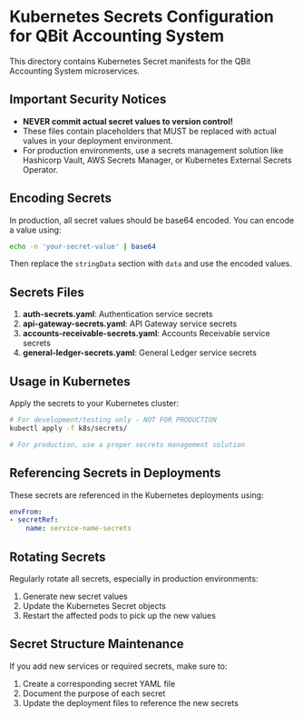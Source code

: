 # Kubernetes Secrets Configuration for QBit Accounting System

This directory contains Kubernetes Secret manifests for the QBit Accounting System microservices.

## Important Security Notices

- **NEVER commit actual secret values to version control!**
- These files contain placeholders that MUST be replaced with actual values in your deployment environment.
- For production environments, use a secrets management solution like Hashicorp Vault, AWS Secrets Manager, or Kubernetes External Secrets Operator.

## Encoding Secrets

In production, all secret values should be base64 encoded. You can encode a value using:

```bash
echo -n 'your-secret-value' | base64
```

Then replace the `stringData` section with `data` and use the encoded values.

## Secrets Files

1. **auth-secrets.yaml**: Authentication service secrets
2. **api-gateway-secrets.yaml**: API Gateway service secrets
3. **accounts-receivable-secrets.yaml**: Accounts Receivable service secrets
4. **general-ledger-secrets.yaml**: General Ledger service secrets

## Usage in Kubernetes

Apply the secrets to your Kubernetes cluster:

```bash
# For development/testing only - NOT FOR PRODUCTION
kubectl apply -f k8s/secrets/

# For production, use a proper secrets management solution
```

## Referencing Secrets in Deployments

These secrets are referenced in the Kubernetes deployments using:

```yaml
envFrom:
- secretRef:
    name: service-name-secrets
```

## Rotating Secrets

Regularly rotate all secrets, especially in production environments:

1. Generate new secret values
2. Update the Kubernetes Secret objects
3. Restart the affected pods to pick up the new values

## Secret Structure Maintenance

If you add new services or required secrets, make sure to:
1. Create a corresponding secret YAML file
2. Document the purpose of each secret
3. Update the deployment files to reference the new secrets 